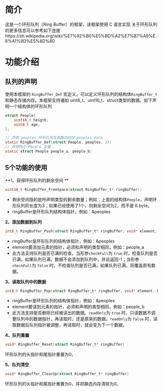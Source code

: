 # 简介
这是一个环形队列（Ring Buffer）的框架，该框架使用 C 语言实现
关于环形队列的更多信息可以参考如下连接https://zh.wikipedia.org/wiki/%E7%92%B0%E5%BD%A2%E7%B7%A9%E8%A1%9D%E5%8D%80



# 功能介绍

## 队列的声明
使用本框架的 `RingBuffer_Def` 宏定义，可以定义环形队列的结构体`RingBuffer_t `和静态存储内存。本框架支持诸如 uint8_t、uint16_t、struct类型的数据。如下声明一个结构体的环形队列
```c
struct People{	
	uint16_t heigth;
	uint8_t age;
};

// 声明 peoples 环形队列及其静态内存 peoples_data
static RingBuffer_Def(struct People, peoples, 3);
// 声明两个 People 变量
static struct People people_a, people_b;
```
## 5个功能的使用

**1、获得环形队列的剩余空间 **

```c
uint16_t RingBuffer_FreeSpace(struct RingBuffer_t* ringBuffer);
```
- 剩余空间指的是所声明类型的剩余数量；例如：上面的结构体`People`，声明环形队列的长度为3；如果已经使用了1个，则剩余空间为2，而不是 6 byte。
- ringBuffer是环形队列结构体指针，例如：&peoples

**2、添加数据到队列**

```c
int8_t RingBuffer_Push(struct RingBuffer_t* ringBuffer, void* element, bool checkFull)
```
- ringBuffer是环形队列的结构体指针，例如：&peoples
- element要添加元素的指针，必须和声明的类型相同，例如：people_a
- 此方法支持队列是否已满的检查。当形参`checkFull`为 `true` 时，检查队列是否已满，如果队列已满，数据不会添加到队列中，并且返回-1；当形参`checkFull`为 `false` 时，不检查队列是否已满，如果队列已满，将覆盖原有数据。

**3、读取队列中的数据**


```c
int8_t RingBuffer_Pop(struct RingBuffer_t* ringBuffer, void* element, bool readOnly)
```

- ringBuffer是环形队列的结构体指针，例如：&peoples
- element要读到元素的指针，必须和声明的类型相同，例如：people_b
- 此方法支持是否删除已经被读出的数据。`readOnly`为 `true` 时，只读数据不调整队列中的数据指针，再读取时，还是原来的数据。`readOnly`为 `false` 时，读取数据后队列指针被调整，再读取时，就会变为下一个数据。

**4、队列重置**

```C
void* RingBuffer_Reset(struct RingBuffer_t* ringBuffer)
```

环形队列的头指针和尾指针重置为0。

**5、队列清空**

```c
void* RingBuffer_ClearUp(struct RingBuffer_t* ringBuffer)
```

环形队列的头指针和尾指针重置为0，并将静态内存清除为0。